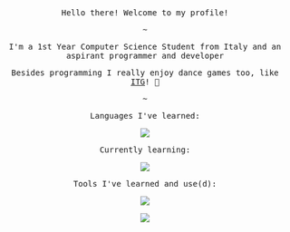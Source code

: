 <p align="center"><samp>Hello there! Welcome to my profile!</samp></p>

<p align="center"><samp>~</samp></p>

<p align="center"><samp>I'm a 1st Year Computer Science Student from Italy and an aspirant programmer and developer</samp></p>
<p align="center"><samp>Besides programming I really enjoy dance games too, like <a href="https://www.youtube.com/watch?v=wiOOOAw2AfY">ITG</a>! 🙂 </samp></p>


<p align="center"><samp>~</samp></p>

<p align="center"><samp>Languages I've learned:</samp></p>
<p align="center">
  <a href="https://skillicons.dev">
    <img src="https://skillicons.dev/icons?i=c,cpp,java,html,css,mysql" />
  </a>
</p>

<p align="center"><samp>Currently learning:</samp></p>
<p align="center">
  <a href="https://skillicons.dev">
    <img src="https://skillicons.dev/icons?i=javascript,cs,python" />
  </a>
</p>

<p align="center"><samp>Tools I've learned and use(d):</samp></p>
<p align="center">
  <a href="https://skillicons.dev">
    <img src="https://skillicons.dev/icons?i=idea,discord,eclipse,vscode,visualstudio,autocad,git,github,unreal" />
  </a>
</p>


<p align="center"><img src=http://github-profile-summary-cards.vercel.app/api/cards/profile-details?username=Le1nism&theme=monokai></p>
